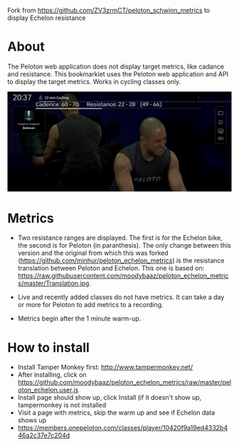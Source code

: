 Fork from https://github.com/ZV3zrmCT/peloton_schwinn_metrics to display Echelon resistance

# About
The Peloton web application does not display target metrics, like cadance and resistance. This bookmarklet uses the Peloton web application and API to display the target metrics. Works in cycling classes only.

![Alt](https://raw.githubusercontent.com/moodybaaz/peloton_echelon_metrics/master/Example.PNG "Peloton class with target metrics")

# Metrics
- Two resistance ranges are displayed. The first is for the Echelon bike, the second is for Peloton (in paranthesis). The only change between this version and the original from which this was forked (https://github.com/minhur/peloton_echelon_metrics) is the resistance translation between Peloton and Echelon. This one is based on: https://raw.githubusercontent.com/moodybaaz/peloton_echelon_metrics/master/Translation.jpg.

- Live and recently added classes do not have metrics. It can take a day or more for Peloton to add metrics to a recording.
- Metrics begin after the 1 minute warm-up.

# How to install
- Install Tamper Monkey first: http://www.tampermonkey.net/
- After installing, click on https://github.com/moodybaaz/peloton_echelon_metrics/raw/master/peloton_echelon.user.js
- Install page should show up, click Install (if it doesn't show up, tampermonkey is not installed
- Visit a page with metrics, skip the warm up and see if Echelon data shows up
- https://members.onepeloton.com/classes/player/10420f9a19ed4332b446a2c37e7c204d
